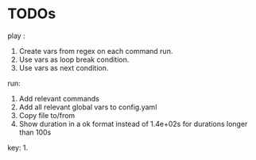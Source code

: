 # TODOs

play :
1. Create vars from regex on each command run.
2. Use vars as loop break condition.
3. Use vars as next condition.

run:
1. Add relevant commands
2. Add all relevant global vars to config.yaml
3. Copy file to/from
4. Show duration in a ok format instead of 1.4e+02s for durations longer than 100s

key:
1.